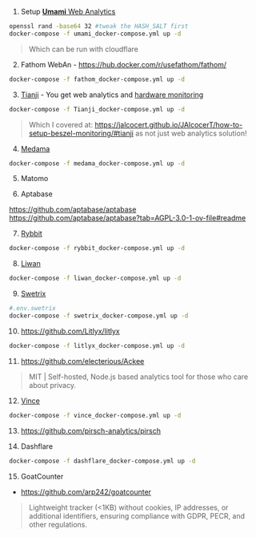 1. Setup [**Umami** Web Analytics](https://fossengineer.com/selfhosting-umami-with-docker/)

```sh
openssl rand -base64 32 #tweak the HASH_SALT first
docker-compose -f umami_docker-compose.yml up -d
```

> Which can be run with cloudflare

2. Fathom WebAn - https://hub.docker.com/r/usefathom/fathom/

```sh
docker-compose -f fathom_docker-compose.yml up -d
```

3. [Tianji](https://fossengineer.com/setup-tianji-with-docker/) - You get web analytics and [hardware monitoring](https://jalcocert.github.io/JAlcocerT/how-to-setup-beszel-monitoring/)

```sh
docker-compose -f Tianji_docker-compose.yml up -d
```

> Which I covered at: https://jalcocert.github.io/JAlcocerT/how-to-setup-beszel-monitoring/#tianji as not just web analytics solution!


4. [Medama](https://fossengineer.com/medama-web-analytics-selfhosting)

```sh
docker-compose -f medama_docker-compose.yml up -d
```

5. Matomo

6. Aptabase

https://github.com/aptabase/aptabase
https://github.com/aptabase/aptabase?tab=AGPL-3.0-1-ov-file#readme

7. [Rybbit](https://fossengineer.com/rybbit-web-analytics-selfhosted/)

```sh
docker-compose -f rybbit_docker-compose.yml up -d
```

8. [Liwan](https://fossengineer.com/liwan-selfhosting/)

```sh
docker-compose -f liwan_docker-compose.yml up -d
```

9. [Swetrix](https://fossengineer.com/swetrix-webanalytics-selfhosting/) 

```sh
#.env.swetrix
docker-compose -f swetrix_docker-compose.yml up -d
```

10. https://github.com/Litlyx/litlyx

```sh
docker-compose -f litlyx_docker-compose.yml up -d
```

11. https://github.com/electerious/Ackee


> MIT | Self-hosted, Node.js based analytics tool for those who care about privacy.


12. [Vince](https://fossengineer.com/selfhosting-vince-webanalytics/)

```sh
docker-compose -f vince_docker-compose.yml up -d
```


13. https://github.com/pirsch-analytics/pirsch


14. Dashflare

```sh
docker-compose -f dashflare_docker-compose.yml up -d
```

15. GoatCounter

* https://github.com/arp242/goatcounter

> Lightweight tracker (<1KB) without cookies, IP addresses, or additional identifiers, ensuring compliance with GDPR, PECR, and other regulations.